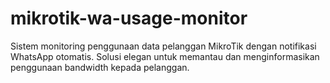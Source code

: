 # mikrotik-wa-usage-monitor
Sistem monitoring penggunaan data pelanggan MikroTik dengan notifikasi WhatsApp otomatis. Solusi elegan untuk memantau dan menginformasikan penggunaan bandwidth kepada pelanggan.
